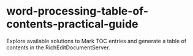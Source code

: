 # word-processing-table-of-contents-practical-guide
Explore available solutions to Mark TOC entries and generate a table of contents in the RichEditDocumentServer.
